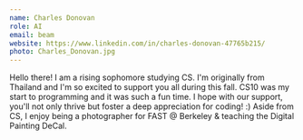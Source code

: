 ```yaml
---
name: Charles Donovan
role: AI
email: beam
website: https://www.linkedin.com/in/charles-donovan-47765b215/
photo: Charles_Donovan.jpg
---
```

Hello there! I am a rising sophomore studying CS. I'm originally from Thailand and I'm so excited to support you all during this fall. CS10 was my start to programming and it was such a fun time. I hope with our support, you'll not only thrive but foster a deep appreciation for coding! :) Aside from CS, I enjoy being a photographer for FAST @ Berkeley & teaching the Digital Painting DeCal.
